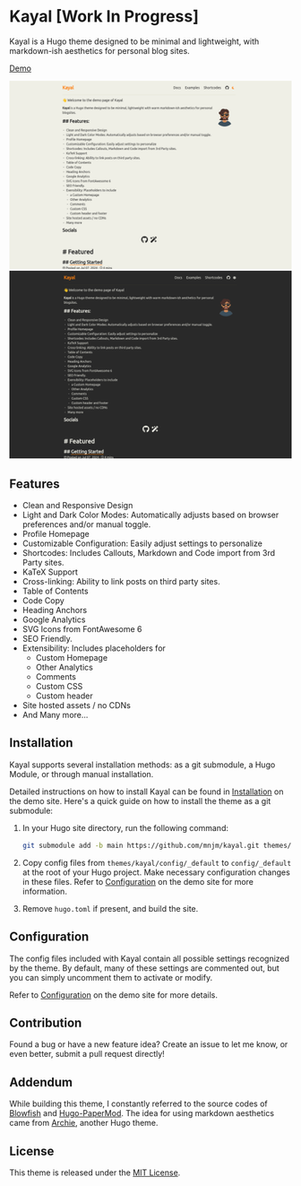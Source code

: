 # Kayal \[Work In Progress\]

Kayal is a Hugo theme designed to be minimal and lightweight, with markdown-ish aesthetics for personal blog sites.

[Demo](TBD)

![Light SS](https://github.com/mnjm/github-media-repo/blob/main/kayal/light.png?raw=true)
![Dark SS](https://github.com/mnjm/github-media-repo/blob/main/kayal/dark.png?raw=true)

## Features
- Clean and Responsive Design
- Light and Dark Color Modes: Automatically adjusts based on browser preferences and/or manual toggle.
- Profile Homepage
- Customizable Configuration: Easily adjust settings to personalize
- Shortcodes: Includes Callouts, Markdown and Code import from 3rd Party sites.
- KaTeX Support
- Cross-linking: Ability to link posts on third party sites.
- Table of Contents
- Code Copy
- Heading Anchors
- Google Analytics
- SVG Icons from FontAwesome 6
- SEO Friendly.
- Extensibility: Includes placeholders for
    - Custom Homepage
    - Other Analytics
    - Comments
    - Custom CSS
    - Custom header
- Site hosted assets / no CDNs
- And Many more...

## Installation
Kayal supports several installation methods: as a git submodule, a Hugo Module, or through manual installation.

Detailed instructions on how to install Kayal can be found in [Installation](TBD) on the demo site. Here's a quick guide on how to install the theme as a git submodule:

1. In your Hugo site directory, run the following command:

    ```bash
    git submodule add -b main https://github.com/mnjm/kayal.git themes/kayal --depth 1
    ```

2. Copy config files from `themes/kayal/config/_default` to `config/_default` at the root of your Hugo project. Make necessary configuration changes in these files. Refer to [Configuration](TBD) on the demo site for more information.
3. Remove `hugo.toml` if present, and build the site.

## Configuration

The config files included with Kayal contain all possible settings recognized by the theme. By default, many of these settings are commented out, but you can simply uncomment them to activate or modify.

Refer to [Configuration](TBD) on the demo site for more details.

## Contribution
Found a bug or have a new feature idea? Create an issue to let me know, or even better, submit a pull request directly!

## Addendum
While building this theme, I constantly referred to the source codes of [Blowfish](https://github.com/nunocoracao/blowfish) and [Hugo-PaperMod](https://github.com/adityatelange/hugo-PaperMod). The idea for using markdown aesthetics came from [Archie](https://github.com/mnjm/archie), another Hugo theme.

## License
This theme is released under the [MIT License](./LICENSE).
